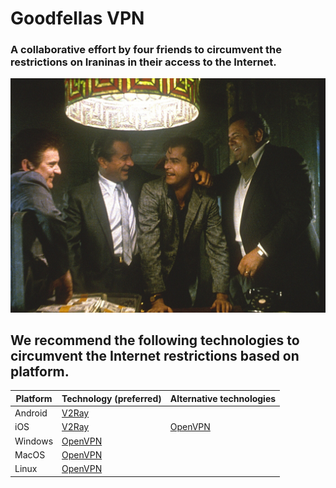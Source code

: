 # Goodfellas VPN
### A collaborative effort by four friends to circumvent the restrictions on Iraninas in their access to the Internet.

![./Goodfellas.jpg](./Goodfellas.jpg)


## We recommend the following technologies to circumvent the Internet restrictions based on platform.
|Platform|Technology (preferred)|Alternative technologies|
|--|--|--|
|Android|[V2Ray](./V2Ray)|
|iOS|[V2Ray](./V2Ray)|[OpenVPN](./OpenVPN)|
|Windows|[OpenVPN](./OpenVPN)
|MacOS|[OpenVPN](./OpenVPN)
|Linux|[OpenVPN](./OpenVPN)
